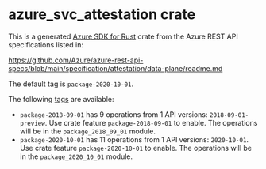 # azure_svc_attestation crate

This is a generated [Azure SDK for Rust](https://github.com/Azure/azure-sdk-for-rust) crate from the Azure REST API specifications listed in:

https://github.com/Azure/azure-rest-api-specs/blob/main/specification/attestation/data-plane/readme.md

The default tag is `package-2020-10-01`.

The following [tags](https://github.com/Azure/azure-sdk-for-rust/blob/main/services/tags.md) are available:

- `package-2018-09-01` has 9 operations from 1 API versions: `2018-09-01-preview`. Use crate feature `package-2018-09-01` to enable. The operations will be in the `package_2018_09_01` module.
- `package-2020-10-01` has 11 operations from 1 API versions: `2020-10-01`. Use crate feature `package-2020-10-01` to enable. The operations will be in the `package_2020_10_01` module.
